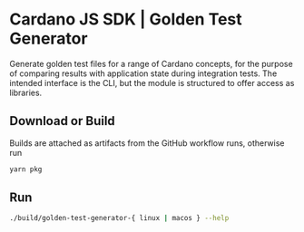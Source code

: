 # Cardano JS SDK | Golden Test Generator

Generate golden test files for a range of Cardano concepts, for the purpose of comparing results
with application state during integration tests. The intended interface is the CLI, but the
module is structured to offer access as libraries.

## Download or Build

Builds are attached as artifacts from the GitHub workflow runs, otherwise run

```bash
yarn pkg
```

## Run

```bash
./build/golden-test-generator-{ linux | macos } --help
```
